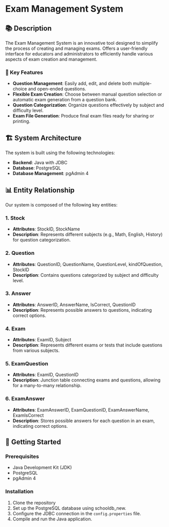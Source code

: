 # Exam Management System



## 📚 Description

The Exam Management System is an innovative tool designed to simplify the process of creating and managing exams. Offers a user-friendly interface for educators and administrators to efficiently handle various aspects of exam creation and management.

### 🌟 Key Features

- **Question Management**: Easily add, edit, and delete both multiple-choice and open-ended questions.
- **Flexible Exam Creation**: Choose between manual question selection or automatic exam generation from a question bank.
- **Question Categorization**: Organize questions effectively by subject and difficulty level.
- **Exam File Generation**: Produce final exam files ready for sharing or printing.

## 🏗 System Architecture

The system is built using the following technologies:
- **Backend**: Java with JDBC
- **Database**: PostgreSQL
- **Database Management**: pgAdmin 4

## 📊 Entity Relationship

Our system is composed of the following key entities:

### 1. Stock
- **Attributes**: StockID, StockName
- **Description**: Represents different subjects (e.g., Math, English, History) for question categorization.

### 2. Question
- **Attributes**: QuestionID, QuestionName, QuestionLevel, kindOfQuestion, StockID
- **Description**: Contains questions categorized by subject and difficulty level.

### 3. Answer
- **Attributes**: AnswerID, AnswerName, IsCorrect, QuestionID
- **Description**: Represents possible answers to questions, indicating correct options.

### 4. Exam
- **Attributes**: ExamID, Subject
- **Description**: Represents different exams or tests that include questions from various subjects.

### 5. ExamQuestion
- **Attributes**: ExamID, QuestionID
- **Description**: Junction table connecting exams and questions, allowing for a many-to-many relationship.

### 6. ExamAnswer
- **Attributes**: ExamAnswerID, ExamQuestionID, ExamAnswerName, ExamIsCorrect
- **Description**: Stores possible answers for each question in an exam, indicating correct options.

## 🚀 Getting Started

### Prerequisites
- Java Development Kit (JDK)
- PostgreSQL
- pgAdmin 4

### Installation
1. Clone the repository
2. Set up the PostgreSQL database using schooldb_new.
3. Configure the JDBC connection in the `config.properties` file.
4. Compile and run the Java application.


